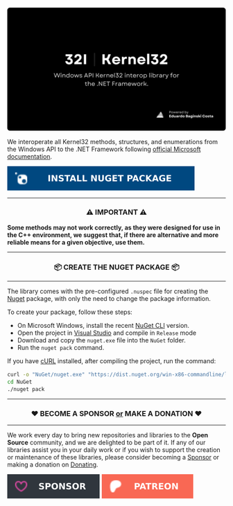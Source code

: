 <!-- DONATION LINKS -->

[url_github_sponsors]: https://github.com/sponsors/eduardobaginskicosta
[url_patreon]: https://www.patreon.com/eduardobcosta
[url_microsoft_docs]: https://learn.microsoft.com/en-us/windows/console/console-reference

<!-- EXTERNAL LINKS -->

[url_nuget]: https://www.nuget.org/
[url_visual_studio]: https://visualstudio.microsoft.com/
[url_nuget_cli]: https://www.nuget.org/downloads
[url_curl]: https://curl.se/download.html

<!-- "INTERNAL" LINKS -->

[url_thirtytwo]: https://github.com/thirtytwointerops
[url_package]: https://www.nuget.org/packages/ThirtyTwo.Kernel32/

<!-- IMAGES LINKS -->

[image_nuget]: /Assets/install_nuget_package.svg
[image_sponsors]: /Assets/sponsor_github.svg
[image_patreon]: /Assets/sponsor_patreon.svg

<!-- INTRODUCTION -->

![ThirtyTwo Interops • Kernel32](/Assets/banner.png)

We interoperate all Kernel32 methods, structures, and enumerations from the Windows API to the .NET Framework following [official Microsoft documentation][url_microsoft_docs].

[![Install NuGet Package][image_nuget]][url_package]

---

<h3 align="center">⚠️ IMPORTANT ⚠️</h3>

**Some methods may not work correctly, as they were designed for use in the C++ environment, we suggest that, if there are alternative and more reliable means for a given objective, use them.**

<!-- NUGET PACKAGE -->

---

<h3 align="center">📦 CREATE THE NUGET PACKAGE 📦</h3>

---

The library comes with the pre-configured `.nuspec` file for creating the [Nuget][url_nuget] package, with only the need to change the package information.

To create your package, follow these steps:

- On Microsoft Windows, install the recent [NuGet CLI][url_nuget_cli] version.
- Open the project in [Visual Studio][url_visual_studio] and compile in `Release` mode
- Download and copy the `nuget.exe` file into the `NuGet` folder.
- Run the `nuget pack` command.

If you have [cURL][url_curl] installed, after compiling the project, run the command:

```bash
curl -o "NuGet/nuget.exe" "https://dist.nuget.org/win-x86-commandline/latest/nuget.exe"
cd NuGet
./nuget pack
```

<!-- DONATE -->

---

<h3 align="center">❤️ BECOME A SPONSOR <u>or</u> MAKE A DONATION ❤️</h3>

---

We work every day to bring new repositories and libraries to the **Open Source** community, and we are delighted to be part of it. If any of our libraries assist you in your daily work or if you wish to support the creation or maintenance of these libraries, please consider becoming a [Sponsor][url_github_sponsors] or making a donation on [Donating][url_patreon].

[![Donate with GitHub Sponsors][image_sponsors]][url_github_sponsors]
[![Donate with Patreon][image_patreon]][url_patreon]

